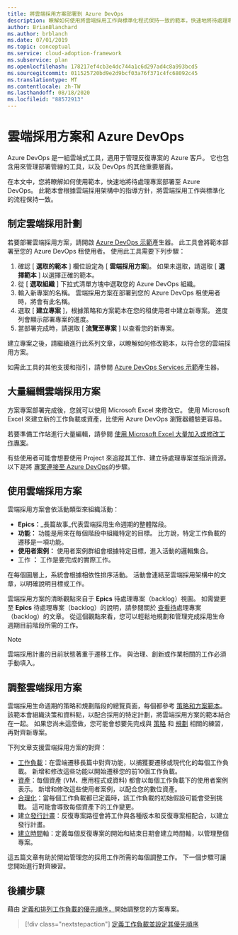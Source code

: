 ```yaml
---
title: 將雲端採用方案部署到 Azure DevOps
description: 瞭解如何使用將雲端採用工作與標準化程式保持一致的範本，快速地將待處理專案部署至 Azure DevOps。
author: BrianBlanchard
ms.author: brblanch
ms.date: 07/01/2019
ms.topic: conceptual
ms.service: cloud-adoption-framework
ms.subservice: plan
ms.openlocfilehash: 178217ef4cb3e4dc744a1c6d297ad4c8a993bcd5
ms.sourcegitcommit: 011525720bd9e2d9bcf03a76f371c4fc68092c45
ms.translationtype: MT
ms.contentlocale: zh-TW
ms.lasthandoff: 08/18/2020
ms.locfileid: "88572913"
---
```

# <a name="cloud-adoption-plan-and-azure-devops"></a>雲端採用方案和 Azure DevOps

Azure DevOps 是一組雲端式工具，適用于管理反復專案的 Azure 客戶。 它也包含用來管理部署管線的工具，以及 DevOps 的其他重要層面。

在本文中，您將瞭解如何使用範本，快速地將待處理專案部署至 Azure DevOps。 此範本會根據雲端採用架構中的指導方針，將雲端採用工作與標準化的流程保持一致。

## <a name="create-your-cloud-adoption-plan"></a>制定雲端採用計劃

若要部署雲端採用方案，請開啟 [Azure DevOps 示範](https://aka.ms/adopt/plan/generator)產生器。 此工具會將範本部署至您的 Azure DevOps 租使用者。 使用此工具需要下列步驟：

1. 確認 [ **選取的範本** ] 欄位設定為 [ **雲端採用方案**]。 如果未選取，請選取 [ **選擇範本** ] 以選擇正確的範本。
2. 從 [ **選取組織** ] 下拉式清單方塊中選取您的 Azure DevOps 組織。
3. 輸入新專案的名稱。 雲端採用方案在部署到您的 Azure DevOps 租使用者時，將會有此名稱。
4. 選取 [ **建立專案** ]，根據策略和方案範本在您的租使用者中建立新專案。 進度列會顯示部署專案的進度。
5. 當部署完成時，請選取 [ **流覽至專案** ] 以查看您的新專案。

建立專案之後，請繼續進行此系列文章，以瞭解如何修改範本，以符合您的雲端採用方案。

如需此工具的其他支援和指引，請參閱 [Azure DevOps Services 示範](/azure/devops/demo-gen)產生器。

## <a name="bulk-edit-the-cloud-adoption-plan"></a>大量編輯雲端採用方案

方案專案部署完成後，您就可以使用 Microsoft Excel 來修改它。 使用 Microsoft Excel 來建立新的工作負載或資產，比使用 Azure DevOps 瀏覽器體驗更容易。

若要準備工作站進行大量編輯，請參閱 [使用 Microsoft Excel 大量加入或修改工作專案](/azure/devops/boards/backlogs/office/bulk-add-modify-work-items-excel?view=azure-devops)。

有些使用者可能會想要使用 Project 來追蹤其工作、建立待處理專案並指派資源。 以下是將 [專案連接至 Azure DevOps](/azure/devops/boards/backlogs/office/create-your-backlog-tasks-using-project?view=tfs-2018)的步驟。

## <a name="use-the-cloud-adoption-plan"></a>使用雲端採用方案

雲端採用方案會依活動類型來組織活動：

- **Epics：**_長篇故事_代表雲端採用生命週期的整體階段。
- **功能：** 功能是用來在每個階段中組織特定的目標。 比方說，特定工作負載的遷移是一項功能。
- **使用者案例：** 使用者案例群組會根據特定目標，進入活動的邏輯集合。
- 工作 **：** 工作是要完成的實際工作。

在每個圖層上，系統會根據相依性排序活動。 活動會連結至雲端採用架構中的文章，以明確說明目標或工作。

雲端採用方案的清晰觀點來自于 **Epics** 待處理專案（backlog）視圖。 如需變更至 **Epics** 待處理專案（backlog）的說明，請參閱關於 [查看待](/azure/devops/boards/backlogs/define-features-epics?view=azure-devops#view-a-backlog-or-portfolio-backlog)處理專案（backlog）的文章。 從這個觀點來看，您可以輕鬆地規劃和管理完成採用生命週期目前階段所需的工作。

> [!NOTE]
> 雲端採用計畫的目前狀態著重于遷移工作。 與治理、創新或作業相關的工作必須手動填入。

## <a name="align-the-cloud-adoption-plan"></a>調整雲端採用方案

雲端採用生命週期的策略和規劃階段的總覽頁面，每個都參考 [策略和方案範本](https://raw.githubusercontent.com/microsoft/CloudAdoptionFramework/master/plan/cloud-adoption-framework-strategy-and-plan-template.docx)。 該範本會組織決策和資料點，以配合採用的特定計劃，將雲端採用方案的範本結合在一起。 如果您尚未這麼做，您可能會想要先完成與 [策略](../strategy/index.md) 和 [規劃](../plan/index.md) 相關的練習，再對齊新專案。

下列文章支援雲端採用方案的對齊：

- [工作負載](./workloads.md)：在雲端遷移長篇中對齊功能，以捕獲要遷移或現代化的每個工作負載。 新增和修改這些功能以開始遷移您的前10個工作負載。
- [資產](./assets.md)：每個資產 (VM、應用程式或資料) 都會以每個工作負載下的使用者案例表示。 新增和修改這些使用者案例，以配合您的數位資產。
- [合理化](./review-rationalization.md)：當每個工作負載都已定義時，該工作負載的初始假設可能會受到挑戰。 這可能會導致每個資產下的工作變更。
- 建立[發行計畫](./iteration-paths.md)：反復專案路徑會將工作與各種版本和反復專案相配合，以建立發行計畫。
- [建立時間](./timelines.md)軸：定義每個反復專案的開始和結束日期會建立時間軸，以管理整個專案。

這五篇文章有助於開始管理您的採用工作所需的每個調整工作。 下一個步驟可讓您開始進行對齊練習。

## <a name="next-steps"></a>後續步驟

藉由 [定義和排列工作負載的優先順序，](./workloads.md)開始調整您的方案專案。

> [!div class="nextstepaction"]
> [定義工作負載並設定其優先順序](./workloads.md)
